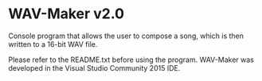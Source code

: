 # WAV-Maker v2.0
Console program that allows the user to compose a song, which is then written to a 16-bit WAV file.

Please refer to the README.txt before using the program. WAV-Maker was developed in the Visual Studio Community 2015 IDE.
